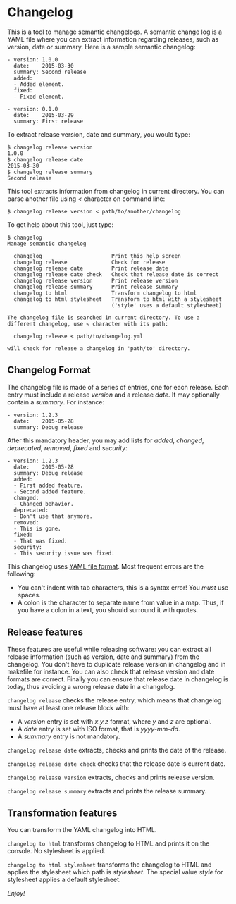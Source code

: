 Changelog
=========

This is a tool to manage semantic changelogs. A semantic change log is a YAML file where you can extract information regarding releases, such as version, date or summary. Here is a sample semantic changelog:

    - version: 1.0.0
      date:    2015-03-30
      summary: Second release
      added:
      - Added element.
      fixed:
      - Fixed element.
    
    - version: 0.1.0
      date:    2015-03-29
      summary: First release

To extract release version, date and summary, you would type:

    $ changelog release version
    1.0.0
    $ changelog release date
    2015-03-30
    $ changelog release summary
    Second release

This tool extracts information from changelog in current directory. You can parse another file using *<* character on command line:

    $ changelog release version < path/to/another/changelog

To get help about this tool, just type:

    $ changelog
    Manage semantic changelog
    
      changelog                      Print this help screen
      changelog release              Check for release
      changelog release date         Print release date
      changelog release date check   Check that release date is correct
      changelog release version      Print release version
      changelog release summary      Print release summary
      changelog to html              Transform changelog to html
      changelog to html stylesheet   Transform tp html with a stylesheet
                                     ('style' uses a default stylesheet)
    
    The changelog file is searched in current directory. To use a
    different changelog, use < character with its path:
    
      changelog release < path/to/changelog.yml
    
    will check for release a changelog in 'path/to' directory.

Changelog Format
----------------

The changelog file is made of a series of entries, one for each release. Each entry must include a release *version* and a release *date*. It may optionally contain a *summary*. For instance:

    - version: 1.2.3
      date:    2015-05-28
      summary: Debug release

After this mandatory header, you may add lists for *added*, *changed*, *deprecated*, *removed*, *fixed* and *security*:

    - version: 1.2.3
      date:    2015-05-28
      summary: Debug release
      added:
      - First added feature.
      - Second added feature.
      changed:
      - Changed behavior.
      deprecated:
      - Don't use that anymore.
      removed:
      - This is gone.
      fixed:
      - That was fixed.
      security:
      - This security issue was fixed.

This changelog uses [YAML file format](http://yaml.org/spec/1.2/spec.html). Most frequent errors are the following:

- You can't indent with tab characters, this is a syntax error! You *must* use spaces.
- A colon is the character to separate name from value in a map. Thus, if you have a colon in a text, you should surround it with quotes.

Release features
----------------

These features are useful while releasing software: you can extract all release information (such as version, date and summary) from the changelog. You don't have to duplicate release version in changelog and in makefile for instance. You can also check that release version and date formats are correct. Finally you can ensure that release date in changelog is today, thus avoiding a wrong release date in a changelog.

`changelog release` checks the release entry, which means that changelog must have at least one release block with:

- A *version* entry is set with *x.y.z* format, where *y* and *z* are optional.
- A *date* entry is set with ISO format, that is *yyyy-mm-dd*.
- A *summary* entry is not mandatory.

`changelog release date` extracts, checks and prints the date of the release.

`changelog release date check` checks that the release date is current date.

`changelog release version` extracts, checks and prints release version.

`changelog release summary` extracts and prints the release summary.

Transformation features
-----------------------

You can transform the YAML changelog into HTML.

`changelog to html` transforms changelog to HTML and prints it on the console. No stylesheet is applied.

`changelog to html stylesheet` transforms the changelog to HTML and applies the stylesheet which path is *stylesheet*. The special value *style* for stylesheet applies a default stylesheet.

*Enjoy!*
